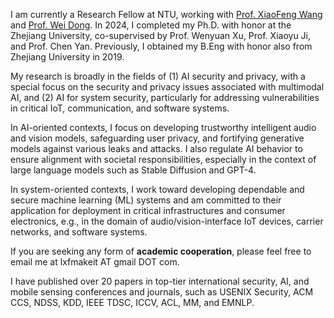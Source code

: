 I am currently a Research Fellow at NTU, working with <a href="https://scholar.google.com/citations?user=pONu-5EAAAAJ&hl=en">Prof. XiaoFeng Wang</a> and <a href="https://weidong.hk/">Prof. Wei Dong</a>. In 2024, I completed my Ph.D. with honor at the Zhejiang University, co-supervised by Prof. Wenyuan Xu, Prof. Xiaoyu Ji, and Prof. Chen Yan. Previously, I obtained my B.Eng with honor also from Zhejiang University in 2019.

My research is broadly in the fields of (1) AI security and privacy, with a special focus on the security and privacy issues associated with multimodal AI, and (2) AI for system security, particularly for addressing vulnerabilities in critical IoT, communication, and software systems.

In AI-oriented contexts, I focus on developing trustworthy intelligent audio and vision models, safeguarding user privacy, and fortifying generative models against various leaks and attacks. I also regulate AI behavior to ensure alignment with societal responsibilities, especially in the context of large language models such as Stable Diffusion and GPT-4.

In system-oriented contexts, I work toward developing dependable and secure machine learning (ML) systems and am committed to their application for deployment in critical infrastructures and consumer electronics, e.g., in the domain of audio/vision-interface IoT devices, carrier networks, and software systems.

If you are seeking any form of <b>academic cooperation</b>, please feel free to email me at lxfmakeit AT gmail DOT com.

I have published over 20 papers in top-tier international security, AI, and mobile sensing conferences and journals, such as USENIX Security, ACM CCS, NDSS, KDD, IEEE TDSC, ICCV, ACL, MM, and EMNLP.
